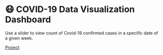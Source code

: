 # 😷 COVID-19 Data Visualization Dashboard

Use a slider to view count of Covid-19 confirmed cases in a specific date of a given week.

<a href="https://ayoubft.github.io/projetCovid-2/" target="_blank">Project</a>
